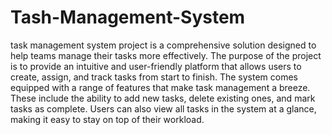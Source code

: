 # Tash-Management-System
task management system project is a comprehensive solution designed to help teams manage their tasks more effectively. The purpose of the project is to provide an intuitive and user-friendly platform that allows users to create, assign, and track tasks from start to finish.
The system comes equipped with a range of features that make task management a breeze. These include the ability to add new tasks, delete existing ones, and mark tasks as complete. Users can also view all tasks in the system at a glance, making it easy to stay on top of their workload.
